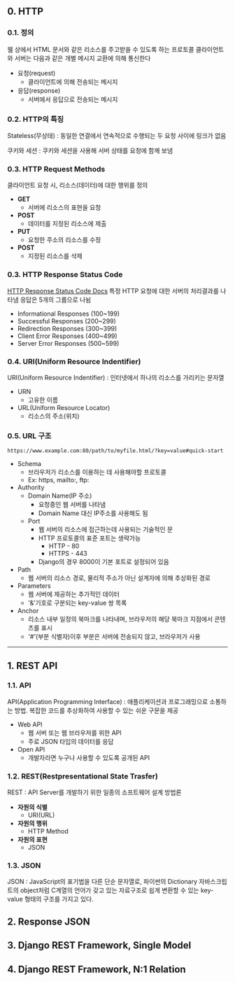## 0. HTTP
### 0.1. 정의
웸 상에서 HTML 문서와 같은  리소스를 주고받을 수 있도록 하는 프로토콜
클라이언트와 서버는 다음과 같은 개별 메시지 교환에 의해 통신한다
  * 요청(request)
    * 클라이언트에 의해 전송되는 메시지
  * 응답(response)
    * 서버에서 응답으로 전송되는 메시지

### 0.2. HTTP의 특징
Stateless(무상태)
: 동일한 연결에서 연속적으로 수행되는 두 요청 사이에 링크가 없음

쿠키와 세션
: 쿠키와 세션을 사용해 서버 상태를 요청에 함께 보냄

### 0.3. HTTP Request Methods
클라이언트 요청 시, 리소스(데이터)에 대한 행위를 정의
* **GET**
  * 서버에 리소스의 표현을 요청
* **POST**
  * 데이터를 지정된 리소스에 제출
* **PUT**
  * 요청한 주소의 리소스를 수정
* **POST**
  * 지정된 리소스를 삭제

### 0.3. HTTP Response Status Code
[HTTP Response Status Code Docs](https://developer.mozilla.org/en-US/docs/Web/HTTP/Status)
특정 HTTP 요청에 대한 서버의 처리결과를 나타냄
응답은 5개의 그룹으로 나뉨
* Informational Responses (100~199)
* Successful Responses (200~299)
* Redirection Responses (300~399)
* Client Error Responses (400~499)
* Server Error Responses (500~599)

### 0.4. URI(Uniform Resource Indentifier)
URI(Uniform Resource Indentifier)
: 인터넷에서 하나의 리소스를 가리키는 문자열
* URN
  * 고유한 이름
* URL(Uniform Resource Locator)
  * 리소스의 주소(위치)

### 0.5. URL 구조
`https://www.example.com:80/path/to/myfile.html/?key=value#quick-start`
* Schema
  * 브라우저가 리소스를 이용하는 데 사용해야할 프로토콜
  * Ex: https, mailto:, ftp:
* Authority
  * Domain Name(IP 주소)
    * 요청중인 웹 서버를 나타냄
    * Domain Name 대신 IP주소를 사용해도 됨
  * Port
    * 웹 서버의 리소스에 접근하는데 사용되는 기술적인 문
    * HTTP 프로토콜의 표준 포트는 생략가능
      * HTTP - 80
      * HTTPS - 443
    * Django의 경우 8000이 기본 포트로 설정되어 있음
* Path
  * 웹 서버의 리소스 경로, 물리적 주소가 아닌 설계자에 의해 추상화된 경로
* Parameters
  * 웹 서버에 제공하는 추가적인 데이터
  * '&'기호로 구분되는 key-value 쌍 목록
* Anchor
  * 리소스 내부 일정의 북마크를 나타내며, 브라우저의 해당 북마크 지점에서 콘텐츠를 표시
  * '#'(부분 식별자)이후 부분은 서버에 전송되지 않고, 브라우저가 사용
---
## 1. REST API
### 1.1. API
API(Application Programming Interface)
: 애플리케이션과 프로그래밍으로 소통하는 방법. 복잡한 코드를 추상화하여 사용할 수 있는 쉬운 구문을 제공
* Web API
  * 웹 서버 또는 웹 브라우저를 위한 API
  * 주로 JSON 타입의 데이터를 응답
* Open API
  * 개발자라면 누구나 사용할 수 있도록 공개된 API

### 1.2. REST(Restpresentational State Trasfer)
REST
: API Server를 개발하기 위한 일종의 소프트웨어 설계 방법론
* **자원의 식별**
  * URI(URL)
* **자원의 행위**
  * HTTP Method
* **자원의 표현**
  * JSON

### 1.3. JSON
JSON
: JavaScript의 표기법을 다른 단순 문자열로, 파이썬의 Dictionary 자바스크립트의 object처럼 C계열의 언어가 갖고 있는 자료구조로 쉽게 변환할 수 있는 key-value 형태의 구조를 가지고 있다.

## 2. Response JSON
## 3. Django REST Framework, Single Model
## 4. Django REST Framework, N:1 Relation